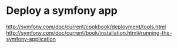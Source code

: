 # Deploy a symfony app

http://symfony.com/doc/current/cookbook/deployment/tools.html
http://symfony.com/doc/current/book/installation.html#running-the-symfony-application
